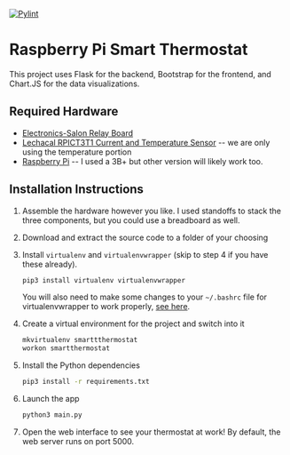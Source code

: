 [![Pylint](https://github.com/dylanm312/smartthermostat/actions/workflows/pylint.yml/badge.svg)](https://github.com/dylanm312/smartthermostat/actions/workflows/pylint.yml)

# Raspberry Pi Smart Thermostat
This project uses Flask for the backend, Bootstrap for the frontend, and Chart.JS for the data visualizations.

## Required Hardware
* [Electronics-Salon Relay Board](https://smile.amazon.com/gp/product/B07CZL2SKN/ref=ppx_yo_dt_b_asin_title_o04_s00?ie=UTF8&psc=1)
* [Lechacal RPICT3T1 Current and Temperature Sensor](http://lechacal.com/wiki/index.php?title=RPICT3T1) -- we are only using the temperature portion
* [Raspberry Pi](https://smile.amazon.com/Raspberry-Pi-MS-004-00000024-Model-Board/dp/B01LPLPBS8/ref=sr_1_14?dchild=1&keywords=raspberry+pi&qid=1615513274&s=electronics&sr=1-14) -- I used a 3B+ but other version will likely work too.

## Installation Instructions
1. Assemble the hardware however you like. I used standoffs to stack the three components, but you could use a breadboard as well.
2. Download and extract the source code to a folder of your choosing
3. Install `virtualenv` and `virtualenvwrapper` (skip to step 4 if you have these already).
    
    ```bash
    pip3 install virtualenv virtualenvwrapper
    ```
    
    You will also need to make some changes to your `~/.bashrc` file for virtualenvwrapper to work properly, [see here](https://virtualenvwrapper.readthedocs.io/en/latest/install.html#basic-installation).
3. Create a virtual environment for the project and switch into it
    
    ```bash
    mkvirtualenv smarttthermostat
    workon smartthermostat
    ```
    
4. Install the Python dependencies

    ```bash
    pip3 install -r requirements.txt
    ```
    
5. Launch the app

    ```bash
    python3 main.py
    ```
    
6. Open the web interface to see your thermostat at work! By default, the web server runs on port 5000.
